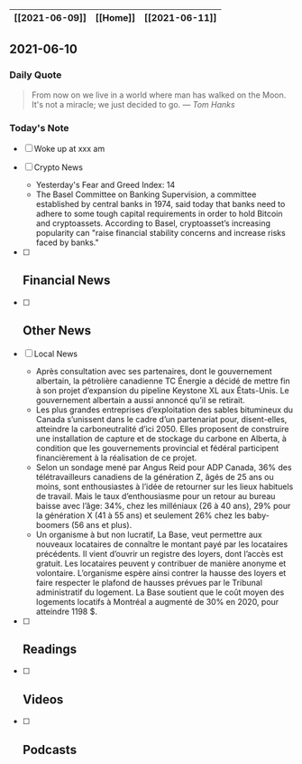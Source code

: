 | [[2021-06-09]] | [[Home]] | [[2021-06-11]] |
| :------------: | :------: | :------------: |

## 2021-06-10 

### Daily Quote
> From now on we live in a world where man has walked on the Moon. It's not a miracle; we just decided to go.
> &mdash; <cite>Tom Hanks</cite>

### Today's Note
- [ ] Woke up at xxx am
- [ ] Crypto News
	- Yesterday's Fear and Greed Index: 14
	- The Basel Committee on Banking Supervision, a committee established by central banks in 1974, said today that banks need to adhere to some tough capital requirements in order to hold Bitcoin and cryptoassets. According to Basel, cryptoasset’s increasing popularity can "raise financial stability concerns and increase risks faced by banks."
- [ ] Financial News
	- 
- [ ] Other News
	- 
- [ ] Local News
	- Après consultation avec ses partenaires, dont le gouvernement albertain, la pétrolière canadienne TC Énergie a décidé de mettre fin à son projet d’expansion du pipeline Keystone XL aux États-Unis. Le gouvernement albertain a aussi annoncé qu’il se retirait.
	- Les plus grandes entreprises d’exploitation des sables bitumineux du Canada s’unissent dans le cadre d’un partenariat pour, disent-elles, atteindre la carboneutralité d’ici 2050. Elles proposent de construire une installation de capture et de stockage du carbone en Alberta, à condition que les gouvernements provincial et fédéral participent financièrement à la réalisation de ce projet.
	- Selon un sondage mené par Angus Reid pour ADP Canada, 36% des télétravailleurs canadiens de la génération Z, âgés de 25 ans ou moins, sont enthousiastes à l’idée de retourner sur les lieux habituels de travail. Mais le taux d’enthousiasme pour un retour au bureau baisse avec l’âge: 34%, chez les milléniaux (26 à 40 ans), 29% pour la génération X (41 à 55 ans) et seulement 26% chez les baby-boomers (56 ans et plus).
	- Un organisme à but non lucratif, La Base, veut permettre aux nouveaux locataires de connaître le montant payé par les locataires précédents. Il vient d’ouvrir un registre des loyers, dont l’accès est gratuit. Les locataires peuvent y contribuer de manière anonyme et volontaire. L’organisme espère ainsi contrer la hausse des loyers et faire respecter le plafond de hausses prévues par le Tribunal administratif du logement. La Base soutient que le coût moyen des logements locatifs à Montréal a augmenté de 30% en 2020, pour atteindre 1198 $.

- [ ] Readings
	- 
- [ ] Videos
	- 
- [ ] Podcasts
	- 
